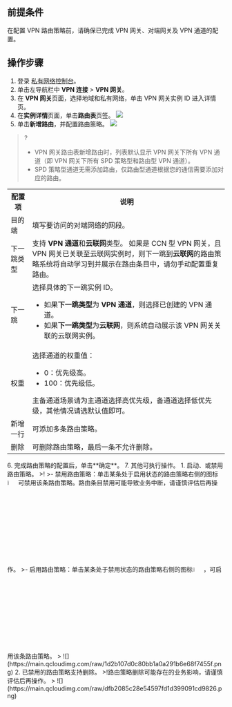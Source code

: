 ## 前提条件
在配置 VPN 路由策略前，请确保已完成 VPN 网关、对端网关及 VPN 通道的配置。

## 操作步骤
1. 登录 [私有网络控制台](https://console.cloud.tencent.com/vpc/vpc?rid=1)。
2. 单击左导航栏中 **VPN 连接** > **VPN 网关**。
3. 在 **VPN 网关**页面，选择地域和私有网络，单击 VPN 网关实例 ID 进入详情页。
4. 在**实例详情**页面，单击**路由表**页签。
   ![](https://main.qcloudimg.com/raw/d261071d65c453ecf21d3980d1b3a8cd.png)
5. 单击**新增路由**，并配置路由策略。
![](https://main.qcloudimg.com/raw/288637983594aa439f67c2ee00a7a12a.png)
>?
>- VPN 网关路由表新增路由时，列表默认显示 VPN 网关下所有 VPN 通道（即 VPN 网关下所有 SPD 策略型和路由型 VPN 通道）。
>- SPD 策略型通道无需添加路由，仅路由型通道根据您的通信需要添加对应的路由。
>
<table>
<tr>
<th>配置项</th>
<th>说明</th>
</tr>
<tr>
<td>目的端</td>
<td>填写要访问的对端网络的网段。</td>
</tr>
<tr>
<td>下一跳类型</td>
<td>支持<b> VPN 通道</b>和<b>云联网</b>类型。
<dx-alert infotype="explain" title="">
如果是 CCN 型 VPN 网关，且 VPN 网关已关联至云联网实例时，则下一跳到<b>云联网</b>的路由策略系统将自动学习到并展示在路由条目中，请勿手动配置重复路由。
</dx-alert>
</td>
</tr>
<tr>
<td>下一跳</td>
<td>选择具体的下一跳实例 ID。<ul><li>如果<b>下一跳类型</b>为<b> VPN 通道</b>，则选择已创建的 VPN 通道。</li><li>如果<b>下一跳类型</b>为<b>云联网</b>，则系统自动展示该 VPN 网关关联的云联网实例。</li></ul></td>
</tr>
<tr>
<td>权重</td>
<td>选择通道的权重值：<ul><li>0：优先级高。</li><li>100：优先级低。</li></ul>
<dx-alert infotype="explain" title="">
主备通道场景请为主通道选择高优先级，备通道选择低优先级，其他情况请选默认值即可。
</dx-alert>
</td>
</tr>
<tr>
<td>新增一行</td>
<td>可添加多条路由策略。</td>
</tr>
<tr>
<td>删除</td>
<td>可删除路由策略，最后一条不允许删除。</td>
</tr>
</table>
6. 完成路由策略的配置后，单击**确定**。
7. 其他可执行操作。
  1. 启动、或禁用路由策略。
>!
>- 禁用路由策略：单击某条处于启用状态的路由策略右侧的图标<img src="https://qcloudimg.tencent-cloud.cn/raw/2913784b020055bf99f4d06f94a015c0.png" width="5%">可禁用该条路由策略。路由条目禁用可能导致业务中断，请谨慎评估后再操作。
>- 启用路由策略：单击某条处于禁用状态的路由策略右侧的图标<img src="https://qcloudimg.tencent-cloud.cn/raw/d60e0509787d8060bb522b925dd7bbd6.png" width="5%">，可启用该条路由策略。
>
 ![](https://main.qcloudimg.com/raw/1d2b107d0c80bb1a0a291b6e68f7455f.png)
  2. 已禁用的路由策略支持删除。
>!路由策略删除可能存在的业务影响，请谨慎评估后再操作。
>
 ![](https://main.qcloudimg.com/raw/dfb2085c28e54597fd1d399091cd9826.png)
